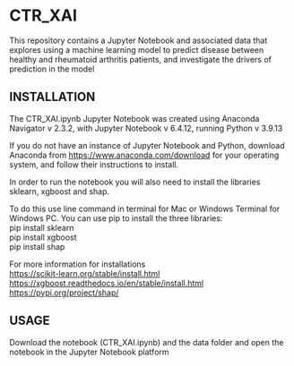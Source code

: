 # CTR_XAI

This repository contains a Jupyter Notebook and associated data that explores using a machine learning model to predict disease between healthy and rheumatoid arthritis patients, and investigate the drivers of prediction in the model


## INSTALLATION

The CTR_XAI.ipynb Jupyter Notebook was created using Anaconda Navigator v 2.3.2, with Jupyter Notebook v 6.4.12, running Python v 3.9.13

If you do not have an instance of Jupyter Notebook and Python, download Anaconda from https://www.anaconda.com/download  for your operating system, and follow their instructions to install.

In order to run the notebook you will also need to install the libraries sklearn, xgboost and shap.

To do this use line command in terminal for Mac or Windows Terminal for Windows PC.  You can use pip to install the three libraries:  
pip install sklearn  
pip install xgboost  
pip install shap  

For more information for installations  
https://scikit-learn.org/stable/install.html  
https://xgboost.readthedocs.io/en/stable/install.html  
https://pypi.org/project/shap/  

## USAGE

Download the notebook (CTR_XAI.ipynb) and the data folder and open the notebook in the Jupyter Notebook platform
